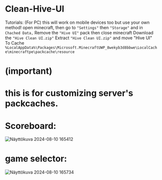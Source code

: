# Clean-Hive-UI



Tutorials: (For PC) this will work on mobile devices too but use your own method!
open minecraft, then go to `"Settings"` then `"Storage"` and in `Chached Data,` Remove the `"Hive UI"` pack then close minecraft
Download the `"Hive Clean UI.zip"` 
Extract `"Hive Clean UI.zip"` and move "Hive UI" To Cache `%LocalAppData%\Packages\Microsoft.MinecraftUWP_8wekyb3d8bbwe\LocalCache\minecraftpe\packcache\resource`


# (important)
# this is for customizing server's packcaches.

# Scoreboard:
![Näyttökuva 2024-08-10 165412](https://github.com/user-attachments/assets/3db4b6fc-d280-4ddb-ad6c-97918e651b46)

# game selector:
![Näyttökuva 2024-08-10 165734](https://github.com/user-attachments/assets/b47e99d9-fefe-4d5f-be85-85934ba15bcb)
